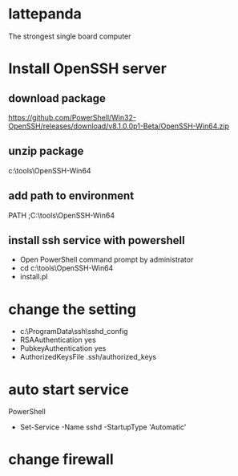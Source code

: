 # lattepanda
The strongest single board computer

# Install OpenSSH server

## download package
https://github.com/PowerShell/Win32-OpenSSH/releases/download/v8.1.0.0p1-Beta/OpenSSH-Win64.zip

## unzip package
c:\tools\OpenSSH-Win64

## add path to environment
PATH
;C:\tools\OpenSSH-Win64

## install ssh service with powershell
- Open PowerShell command prompt by administrator
- cd c:\tools\OpenSSH-Win64
- install.pl

# change the setting
- c:\ProgramData\ssh\sshd_config
- RSAAuthentication yes
- PubkeyAuthentication yes
- AuthorizedKeysFile .ssh/authorized_keys

# auto start service

PowerShell
- Set-Service -Name sshd -StartupType 'Automatic'

# change firewall


